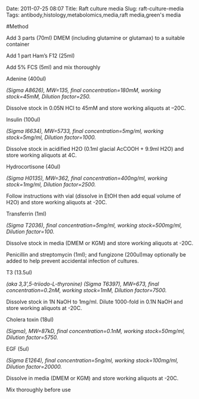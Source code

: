 Date: 2011-07-25 08:07
Title: Raft culture media
Slug: raft-culture-media
Tags: antibody,histology,metabolomics,media,raft media,green&#39;s media





#Method

Add 3 parts (70ml) DMEM (including glutamine or glutamax) to a suitable container



Add  1 part Ham’s F12 (25ml)



Add 5% FCS (5ml) and mix thoroughly



Adenine (400ul)

_(Sigma A8626), MW=135, final concentration=180mM,  working stock=45mM, Dilution factor=250._

Dissolve stock in 0.05N HCl to 45mM and store working aliquots at –20C. 



Insulin (100ul)

_(Sigma I6634), MW=5733, final concentration=5mg/ml,  working stock=5mg/ml, Dilution factor=1000._

Dissolve stock in acidified H2O (0.1ml glacial AcCOOH + 9.9ml H2O) and store working aliquots at 4C. 



Hydrocortisone (40ul)

_(Sigma H0135), MW=362, final concentration=400ng/ml,  working stock=1mg/ml, Dilution factor=2500._

Follow instructions with vial (dissolve in EtOH then add equal volume of H2O) and store working aliquots at -20C.





Transferrin (1ml)

_(Sigma T2036), final concentration=5mg/ml,  working stock=500mg/ml, Dilution factor=100._

Dissolve stock in media (DMEM or KGM) and store working aliquots at -20C.




Penicillin and streptomycin (1ml); and fungizone (200ul)may optionally be added to help prevent accidental infection of cultures.



T3 (13.5ul)

_(aka 3,3’,5-triiodo-L-thyronine) (Sigma T6397), MW=673, final concentration=0.2nM,  working stock=1mM, Dilution factor=7500._

Dissolve stock in 1N NaOH to 1mg/ml. Dilute 1000-fold in 0.1N NaOH and store working aliquots at -20C.



Cholera toxin (18ul)

_(Sigma), MW=87kD, final concentration=0.1nM,  working stock=50mg/ml, Dilution factor=5750._



EGF (5ul)

_(Sigma E1264), final concentration=5ng/ml,  working stock=100mg/ml, Dilution factor=20000._

Dissolve in media (DMEM or KGM) and store working aliquots at -20C.



Mix thoroughly before use




